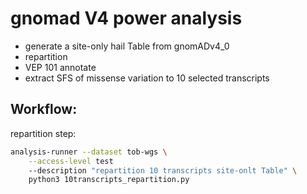 # gnomad V4 power analysis

* generate a site-only hail Table from gnomADv4_0
* repartition
* VEP 101 annotate
* extract SFS of missense variation to 10 selected transcripts

## Workflow:

repartition step:

```sh
analysis-runner --dataset tob-wgs \
    --access-level test 
    --description "repartition 10 transcripts site-onlt Table" \
    python3 10transcripts_repartition.py
```
